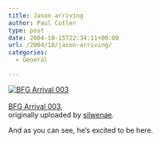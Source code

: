 ```yaml
---
title: Jason arriving
author: Paul Cutler
type: post
date: 2004-10-15T22:34:11+00:00
url: /2004/10/jason-arriving/
categories:
  - General

---
```

<div class="flickr-frame">
  <a href="http://www.flickr.com/photos/silwenae/889842/" title="photo sharing"><img src="https://i1.wp.com/www.flickr.com/photos/889842_7eb3c0664c_t.jpg?w=700" class="flickr-photo" alt="BFG Arrival 003" data-recalc-dims="1" /></a><br /> <span class="flickr-caption"><br /> <a href="http://www.flickr.com/photos/silwenae/889842/">BFG Arrival 003</a>,<br /> originally uploaded by <a href="http://www.flickr.com/people/silwenae/">silwenae</a>.<br /> </span>
</div>

And as you can see, he&#8217;s excited to be here.
  
<br clear="all" />